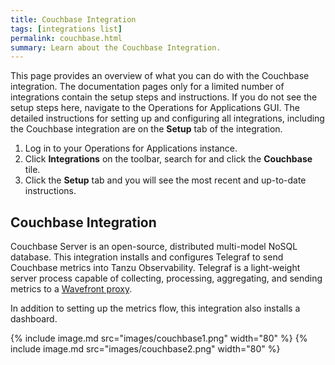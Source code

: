 ```yaml
---
title: Couchbase Integration
tags: [integrations list]
permalink: couchbase.html
summary: Learn about the Couchbase Integration.
---
```


This page provides an overview of what you can do with the Couchbase integration. The documentation pages only for a limited number of integrations contain the setup steps and instructions. If you do not see the setup steps here, navigate to the Operations for Applications GUI. The detailed instructions for setting up and configuring all integrations, including the Couchbase integration are on the **Setup** tab of the integration.

1. Log in to your Operations for Applications instance. 
2. Click **Integrations** on the toolbar, search for and click the **Couchbase** tile. 
3. Click the **Setup** tab and you will see the most recent and up-to-date instructions.

## Couchbase Integration

Couchbase Server is an open-source, distributed  multi-model NoSQL database. This integration installs and configures Telegraf to send Couchbase metrics into Tanzu Observability. Telegraf is a light-weight server process capable of collecting, processing, aggregating, and sending metrics to a [Wavefront proxy](https://docs.wavefront.com/proxies.html).

In addition to setting up the metrics flow, this integration also installs a dashboard.

{% include image.md src="images/couchbase1.png" width="80" %}
{% include image.md src="images/couchbase2.png" width="80" %}




